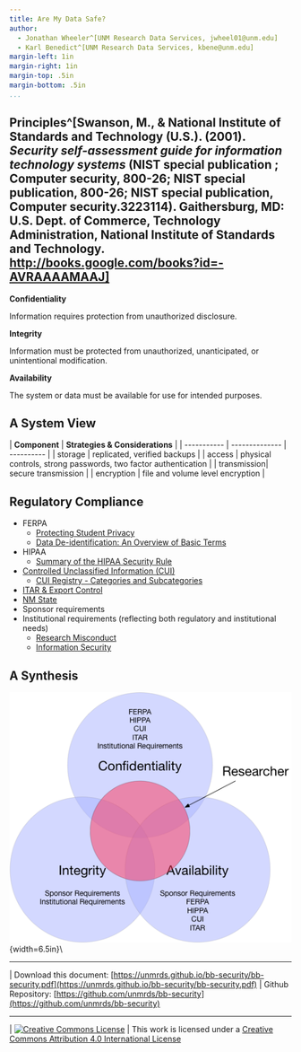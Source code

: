 ```yaml
---
title: Are My Data Safe?
author:
  - Jonathan Wheeler^[UNM Research Data Services, jwheel01@unm.edu]
  - Karl Benedict^[UNM Research Data Services, kbene@unm.edu]
margin-left: 1in
margin-right: 1in
margin-top: .5in
margin-bottom: .5in
...
```



## Principles^[Swanson, M., & National Institute of Standards and Technology (U.S.). (2001). *Security self-assessment guide for information technology systems* (NIST special publication ; Computer security, 800-26; NIST special publication, 800-26; NIST special publication, Computer security.3223114). Gaithersburg, MD: U.S. Dept. of Commerce, Technology Administration, National Institute of Standards and Technology. http://books.google.com/books?id=-AVRAAAAMAAJ]

**Confidentiality**

Information requires protection from unauthorized disclosure.

**Integrity**

Information must be protected from unauthorized, unanticipated, or unintentional modification.

**Availability**

The system or data must be available for use for intended purposes.

## A System View

| **Component** | **Strategies & Considerations** |
| ----------- | -------------- | ---------- |
| storage     | replicated, verified backups |
| access      | physical controls, strong passwords, two factor authentication |
| transmission| secure transmission |
| encryption  | file and volume level encryption |



## Regulatory Compliance

* FERPA
  * [Protecting Student Privacy](https://studentprivacy.ed.gov/)
  * [Data De-identification: An Overview of Basic Terms](https://studentprivacy.ed.gov/sites/default/files/resource_document/file/data_deidentification_terms_0.pdf)
* HIPAA
  * [Summary of the HIPAA Security Rule](https://www.hhs.gov/hipaa/for-professionals/security/laws-regulations/index.html)
* [Controlled Unclassified Information (CUI)](https://www.archives.gov/cui)
  * [CUI Registry - Categories and Subcategories](https://www.archives.gov/cui/registry/category-list)
* [ITAR & Export Control](http://researchcompliance.unm.edu/exportcontrol/lawsandgoverningagencies)
* [NM State](http://164.64.110.239/nmac/parts/title01/01.021.0002.htm)
* Sponsor requirements
* Institutional requirements (reflecting both regulatory and institutional needs)
    * [Research Misconduct](http://handbook.unm.edu/policies/section-e/e40.html)
    * [Information Security](https://policy.unm.edu/university-policies/2000/2550.html)

## A Synthesis

![Intersecting Requirements](Venn.png){width=6.5in}\ 

---------------------

| Download this document: [https://unmrds.github.io/bb-security/bb-security.pdf](https://unmrds.github.io/bb-security/bb-security.pdf)
| Github Repository: [https://github.com/unmrds/bb-security](https://github.com/unmrds/bb-security)

---------------------

| [![Creative Commons License](https://i.creativecommons.org/l/by/4.0/88x31.png)](http://creativecommons.org/licenses/by/4.0/)
| This work is licensed under a [Creative Commons Attribution 4.0 International License](http://creativecommons.org/licenses/by/4.0/)
